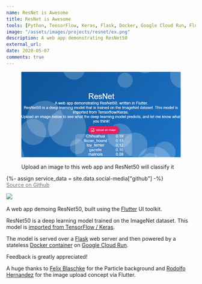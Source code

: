 ```yaml
---
name: ResNet is Awesome
title: ResNet is Awesome
tools: [Python, TensorFlow, Keras, Flask, Docker, Google Cloud Run, Flutter]
image: "/assets/images/projects/resnet/ex.png"
description: A web app demonstrating ResNet50 
external_url: 
date: 2020-05-07
comments: true
---
```

<figure class="figure w-100">
	<p style="text-align:center;">
		<img src="/assets/images/projects/resnet/ex.png" class="figure-img img-fluid rounded" alt="Upload an image to this web app and ResNet50 will classify it" >
			<figcaption class="figure-caption text-center"> Upload an image to this web app and ResNet50 will classify it </figcaption>
	</p>
</figure>

{%- assign service_data = site.data.social-media["github"] -%}    
<a class="social mx-1"  href="https://github.com/btphan95/resnet50-frontend"
   style="color: #6c757d"
   onMouseOver="this.style.color='#000000'"
   onMouseOut="this.style.color='#6c757d'">
  <i class="{{ service_data.icon }} fa-1x"></i>
  Source on Github
</a>


[<img src="https://img.shields.io/badge/live-demo-blueviolet?style=for-the-badge&logo=appveyor?">](http://resnet.surge.sh)


A web app demoing ResNet50, built using the [Flutter](https://flutter.dev/) UI toolkit.

ResNet50 is a deep learning model trained on the ImageNet dataset. This model is [imported from TensorFlow / Keras](https://keras.io/api/applications/resnet/#resnet50-function). 

The model is served over a [Flask](https://flask.palletsprojects.com/en/1.1.x/) web server and then powered by a stateless [Docker container](https://www.docker.com/resources/what-container) on [Google Cloud Run](https://cloud.google.com/run).

Feedback is greatly appreciated!

A huge thanks to [Felix Blaschke](https://github.com/felixblaschke) for the Particle background and [Rodolfo Hernandez](https://github.com/rjcalifornia) for the image upload concept via Flutter.

